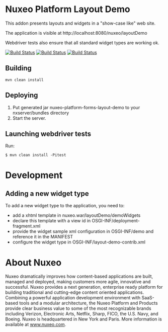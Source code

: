# Nuxeo Platform Layout Demo

This addon presents layouts and widgets in a "show-case like" web site.

The application is visible at http://localhost:8080/nuxeo/layoutDemo 

Webdriver tests also ensure that all standard widget types are working ok.

[![Build Status](https://qa.nuxeo.org/jenkins/buildStatus/icon?job=addons_nuxeo-platform-forms-layout-demo-master)](https://qa.nuxeo.org/jenkins/job/addons_nuxeo-platform-forms-layout-demo-master/)
[![Build Status](https://qa.nuxeo.org/jenkins/buildStatus/icon?job=addons_FT_nuxeo-platform-forms-layout-demo-master-webdriver)](https://qa.nuxeo.org/jenkins/job/addons_FT_nuxeo-platform-forms-layout-demo-master-webdriver/)
[![Build Status](https://qa.nuxeo.org/jenkins/buildStatus/icon?job=addons_FT_nuxeo-platform-forms-layout-demo-master-webdriver-list-widget)](https://qa.nuxeo.org/jenkins/job/addons_FT_nuxeo-platform-forms-layout-demo-master-webdriver-list-widget/)

## Building

    mvn clean install

## Deploying

1. Put generated jar nuxeo-platform-forms-layout-demo to your
   nxserver/bundles directory
2. Start the server.

## Launching webdriver tests

Run:

    $ mvn clean install -Pitest


# Development

## Adding a new widget type
To add a new widget type to the application, you need to:
- add a xhtml template in nuxeo.war/layoutDemo/demoWidgets
- declare this template with a view id in OSGI-INF/deployment-fragment.xml
- provide the widget sample xml configuration in OSGI-INF/demo and
  reference it in the MANIFEST
- configure the widget type in OSGI-INF/layout-demo-contrib.xml

# About Nuxeo

Nuxeo dramatically improves how content-based applications are built, managed and deployed, making customers more agile, innovative and successful. Nuxeo provides a next generation, enterprise ready platform for building traditional and cutting-edge content oriented applications. Combining a powerful application development environment with SaaS-based tools and a modular architecture, the Nuxeo Platform and Products provide clear business value to some of the most recognizable brands including Verizon, Electronic Arts, Netflix, Sharp, FICO, the U.S. Navy, and Boeing. Nuxeo is headquartered in New York and Paris. More information is available at www.nuxeo.com.